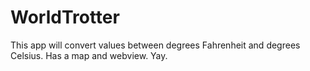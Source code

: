 # WorldTrotter
This app will convert values between degrees Fahrenheit and degrees Celsius.
Has a map and webview. Yay.

